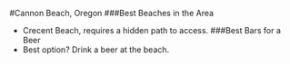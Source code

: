 #Cannon Beach, Oregon
###Best Beaches in the Area
- Crecent Beach, requires a hidden path to access.
###Best Bars for a Beer
- Best option? Drink a beer at the beach.
